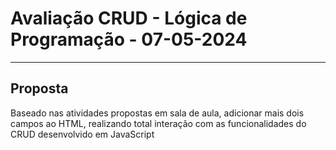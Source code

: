 <h1>Avaliação CRUD - Lógica de Programação - 07-05-2024</h1>
<hr>
<h2>Proposta</h2>
<p>Baseado nas atividades propostas em sala de aula, adicionar mais dois campos ao HTML, realizando total interação com as funcionalidades do CRUD desenvolvido em JavaScript</p>